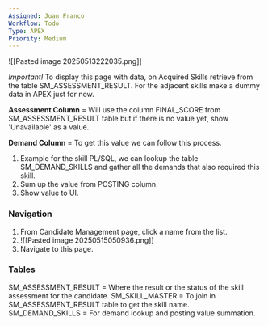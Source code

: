 ```yaml
---
Assigned: Juan Franco
Workflow: Todo
Type: APEX
Priority: Medium
---
```


![[Pasted image 20250513222035.png]]

*Important!* To display this page with data, on Acquired Skills retrieve from the table SM_ASSESSMENT_RESULT. For the adjacent skills make a dummy data in APEX just for now.

**Assessment Column** = Will use the column FINAL_SCORE from SM_ASSESSMENT_RESULT table but if there is no value yet, show 'Unavailable' as a value.

**Demand Column** = To get this value we can follow this process.
1. Example for the skill PL/SQL, we can lookup the table SM_DEMAND_SKILLS and gather all the demands that also required this skill.
2. Sum up the value from POSTING column.
3. Show value to UI.

### Navigation
1. From Candidate Management page, click a name from the list.
2. ![[Pasted image 20250515050936.png]]
3. Navigate to this page.

### Tables
SM_ASSESSMENT_RESULT = Where the result or the status of the skill assessment for the candidate.
SM_SKILL_MASTER = To join in SM_ASSESSMENT_RESULT table to get the skill name. 
SM_DEMAND_SKILLS = For demand lookup and posting value summation.